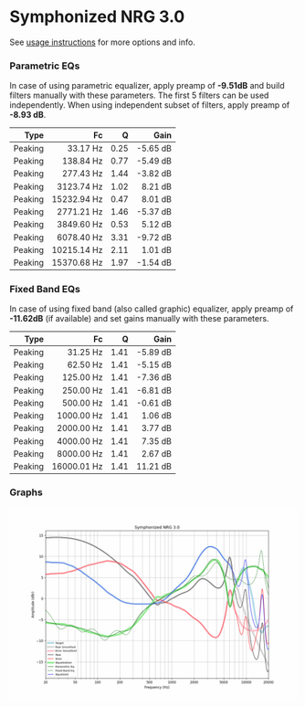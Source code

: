 # Symphonized NRG 3.0
See [usage instructions](https://github.com/jaakkopasanen/AutoEq#usage) for more options and info.

### Parametric EQs
In case of using parametric equalizer, apply preamp of **-9.51dB** and build filters manually
with these parameters. The first 5 filters can be used independently.
When using independent subset of filters, apply preamp of **-8.93 dB**.

| Type    | Fc          |    Q | Gain     |
|--------:|------------:|-----:|---------:|
| Peaking | 33.17 Hz    | 0.25 | -5.65 dB |
| Peaking | 138.84 Hz   | 0.77 | -5.49 dB |
| Peaking | 277.43 Hz   | 1.44 | -3.82 dB |
| Peaking | 3123.74 Hz  | 1.02 | 8.21 dB  |
| Peaking | 15232.94 Hz | 0.47 | 8.01 dB  |
| Peaking | 2771.21 Hz  | 1.46 | -5.37 dB |
| Peaking | 3849.60 Hz  | 0.53 | 5.12 dB  |
| Peaking | 6078.40 Hz  | 3.31 | -9.72 dB |
| Peaking | 10215.14 Hz | 2.11 | 1.01 dB  |
| Peaking | 15370.68 Hz | 1.97 | -1.54 dB |

### Fixed Band EQs
In case of using fixed band (also called graphic) equalizer, apply preamp of **-11.62dB**
(if available) and set gains manually with these parameters.

| Type    | Fc          |    Q | Gain     |
|--------:|------------:|-----:|---------:|
| Peaking | 31.25 Hz    | 1.41 | -5.89 dB |
| Peaking | 62.50 Hz    | 1.41 | -5.15 dB |
| Peaking | 125.00 Hz   | 1.41 | -7.36 dB |
| Peaking | 250.00 Hz   | 1.41 | -6.81 dB |
| Peaking | 500.00 Hz   | 1.41 | -0.61 dB |
| Peaking | 1000.00 Hz  | 1.41 | 1.06 dB  |
| Peaking | 2000.00 Hz  | 1.41 | 3.77 dB  |
| Peaking | 4000.00 Hz  | 1.41 | 7.35 dB  |
| Peaking | 8000.00 Hz  | 1.41 | 2.67 dB  |
| Peaking | 16000.01 Hz | 1.41 | 11.21 dB |

### Graphs
![](./Symphonized%20NRG%203.0.png)
